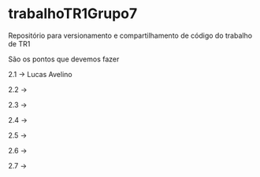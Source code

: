 # trabalhoTR1Grupo7
Repositório para versionamento e compartilhamento de código do trabalho de TR1

São os pontos que devemos fazer

2.1 -> Lucas Avelino

2.2 -> 

2.3 -> 

2.4 -> 

2.5 -> 

2.6 ->

2.7 -> 
